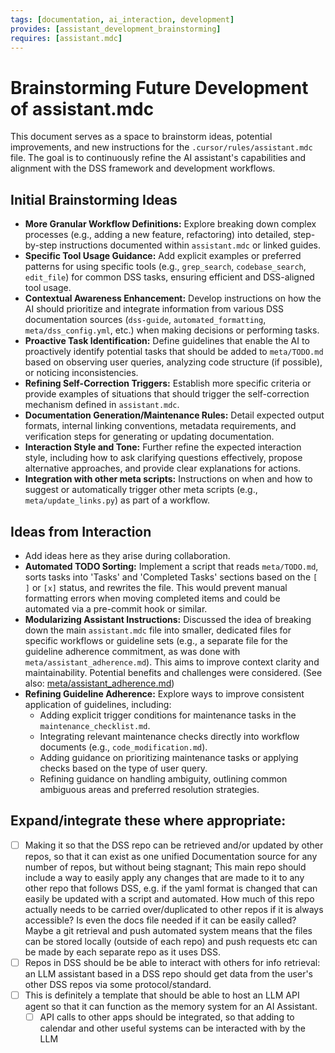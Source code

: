 ```yaml
---
tags: [documentation, ai_interaction, development]
provides: [assistant_development_brainstorming]
requires: [assistant.mdc]
---
```


# Brainstorming Future Development of assistant.mdc

This document serves as a space to brainstorm ideas, potential improvements, and new instructions for the `.cursor/rules/assistant.mdc` file. The goal is to continuously refine the AI assistant's capabilities and alignment with the DSS framework and development workflows.

## Initial Brainstorming Ideas

*   **More Granular Workflow Definitions:** Explore breaking down complex processes (e.g., adding a new feature, refactoring) into detailed, step-by-step instructions documented within `assistant.mdc` or linked guides.
*   **Specific Tool Usage Guidance:** Add explicit examples or preferred patterns for using specific tools (e.g., `grep_search`, `codebase_search`, `edit_file`) for common DSS tasks, ensuring efficient and DSS-aligned tool usage.
*   **Contextual Awareness Enhancement:** Develop instructions on how the AI should prioritize and integrate information from various DSS documentation sources (`dss-guide`, `automated_formatting`, `meta/dss_config.yml`, etc.) when making decisions or performing tasks.
*   **Proactive Task Identification:** Define guidelines that enable the AI to proactively identify potential tasks that should be added to `meta/TODO.md` based on observing user queries, analyzing code structure (if possible), or noticing inconsistencies.
*   **Refining Self-Correction Triggers:** Establish more specific criteria or provide examples of situations that should trigger the self-correction mechanism defined in `assistant.mdc`.
*   **Documentation Generation/Maintenance Rules:** Detail expected output formats, internal linking conventions, metadata requirements, and verification steps for generating or updating documentation.
*   **Interaction Style and Tone:** Further refine the expected interaction style, including how to ask clarifying questions effectively, propose alternative approaches, and provide clear explanations for actions.
*   **Integration with other meta scripts:** Instructions on when and how to suggest or automatically trigger other meta scripts (e.g., `meta/update_links.py`) as part of a workflow.

## Ideas from Interaction

*   Add ideas here as they arise during collaboration.
*   **Automated TODO Sorting:** Implement a script that reads `meta/TODO.md`, sorts tasks into 'Tasks' and 'Completed Tasks' sections based on the `[ ]` or `[x]` status, and rewrites the file. This would prevent manual formatting errors when moving completed items and could be automated via a pre-commit hook or similar. 
*   **Modularizing Assistant Instructions:** Discussed the idea of breaking down the main `assistant.mdc` file into smaller, dedicated files for specific workflows or guideline sets (e.g., a separate file for the guideline adherence commitment, as was done with `meta/assistant_adherence.md`). This aims to improve context clarity and maintainability. Potential benefits and challenges were considered. (See also: [meta/assistant_adherence.md](meta/assistant_adherence.md))
*   **Refining Guideline Adherence:** Explore ways to improve consistent application of guidelines, including:
    *   Adding explicit trigger conditions for maintenance tasks in the `maintenance_checklist.md`.
    *   Integrating relevant maintenance checks directly into workflow documents (e.g., `code_modification.md`).
    *   Adding guidance on prioritizing maintenance tasks or applying checks based on the type of user query.
    *   Refining guidance on handling ambiguity, outlining common ambiguous areas and preferred resolution strategies.

## Expand/integrate these where appropriate:
- [ ] Making it so that the DSS repo can be retrieved and/or updated by other repos, so that it can exist as one unified Documentation source for any number of repos, but without being stagnant;
    This main repo should include a way to easily apply any changes that are made to it to any other repo that follows DSS, e.g. if the yaml format is changed that can easily be updated with a script and automated.
    How much of this repo actually needs to be carried over/duplicated to other repos if it is always accessible? Is even the docs file needed if it can be easily called? Maybe a git retrieval and push automated system means that the files can be stored locally (outside of each repo) and push requests etc can be made by each separate repo as it uses DSS.
- [ ] Repos in DSS should be be able to interact with others for info retrieval: an LLM assistant based in a DSS repo should get data from the user's other DSS repos via some protocol/standard.
- [ ] This is definitely a template that should be able to host an LLM API agent so that it can function as the memory system for an AI Assistant.
    - [ ] API calls to other apps should be integrated, so that adding to calendar and other useful systems can be interacted with by the LLM